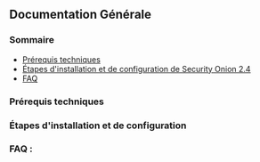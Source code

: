 ## Documentation Générale

### Sommaire
- [Prérequis techniques]()
- [Étapes d'installation et de configuration de Security Onion 2.4]()
- [FAQ]()

### Prérequis techniques


### Étapes d'installation et de configuration


### FAQ :
